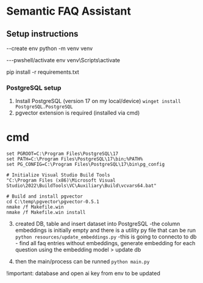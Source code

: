 # Semantic FAQ Assistant

## Setup instructions
--create env
python -m venv venv

---pwshell/activate env
venv\Scripts\activate

pip install -r requirements.txt

### PostgreSQL setup
1. Install PostgreSQL (version 17 on my local/device)
```winget install PostgreSQL.PostgreSQL```
2. pgvector extension is required (installed via cmd)

# cmd
```
set PGROOT=C:\Program Files\PostgreSQL\17
set PATH=C:\Program Files\PostgreSQL\17\bin;%PATH%
set PG_CONFIG=C:\Program Files\PostgreSQL\17\bin\pg_config

# Initialize Visual Studio Build Tools
"C:\Program Files (x86)\Microsoft Visual Studio\2022\BuildTools\VC\Auxiliary\Build\vcvars64.bat"

# Build and install pgvector
cd C:\temp\pgvector\pgvector-0.5.1
nmake /f Makefile.win
nmake /f Makefile.win install
```


3. created DB, table and insert dataset into PostgreSQL
-the column embeddings is initially empty and there is a utility py file that can be run
```python resources/update_embeddings.py```
-this is going to connecto to db - find all faq entries without embeddings, generate embedding for each question using the embedding model > update db

4. then the main/process can be runned 
```python main.py```

!important: database and open ai key from env to be updated
